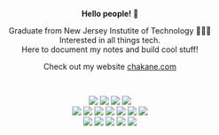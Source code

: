 <html>

 <p align="center"><b>Hello people! 🤝 </b></p>

<body>

<p align="center">
 Graduate from New Jersey Instutite of Technology 👨🏾‍💻<br>
 Interested in all things tech.<br>
 Here to document my notes and build cool stuff!<br>
 <p align="center">Check out my website <a href="chakane.com">chakane.com<a/></p>
 <br>
</p>
 


<p align="center">
<img src="https://img.shields.io/badge/-html-orange"/>
<img src="https://img.shields.io/badge/-css-blue"/>
<img src="https://img.shields.io/badge/-javascript-yellow"/>
<img src="https://img.shields.io/badge/-swift-red"/><br>
<img src="https://img.shields.io/badge/-postgres-green"/>
<img src="https://img.shields.io/badge/-visual_studio_code-blue"/> 
<img src="https://img.shields.io/badge/-MySQL-yellowgreen"/>
<img src="https://img.shields.io/badge/-XCode-grey"/>
<img src="https://img.shields.io/badge/-node.js-critical"/>
 <img src="https://img.shields.io/badge/-Python-yellow"/>
<img src="https://img.shields.io/badge/-express-brightgreen"/><br>
<img src="https://img.shields.io/badge/-Postman-lightgrey"/>
<img src="https://img.shields.io/badge/-Burpsuite-yellow"/>
<img src="https://img.shields.io/badge/-Jupyter_Notebook-orange"/>
<img src="https://img.shields.io/badge/-objective_C-blue"/>
<img src="https://img.shields.io/badge/-linux-grey"/>
<!--  
 <p align="center">

<script src="https://gist.github.com/chakane3/e7da9f20aed85c5f356de3e1ae352318.js"></script>
  <img height="150em" src="https://github-readme-stats.vercel.app/api/top-langs/?username=chakane3&?exclude_repo=nn-credit-data,natural-language-processing-for-finance,swiftNotes&hide=jupyter%20notebook,objective-c,SCSS,R,Ruby,Shell&layout=compact&langs_count=12" />
 </p> -->
<!-- 
## Things
<p>
  
  
  <ul>
  <li>
   iOS to search your favorite artist's music catalog<a href="https://github.com/chakane3/MusixMatch-Artist-Catalog-Search"> (link)</a>
  </li>
  <li>
    Learn how to build a <a href="https://github.com/chakane3/nn-credit-data">neural network</a>
  </li>
  </ul>
  
</p>
 
  -->
</body>
</html>




